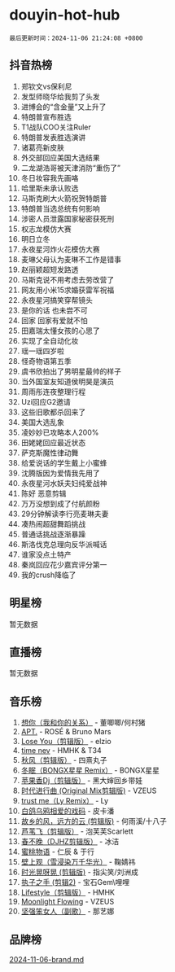 # douyin-hot-hub

`最后更新时间：2024-11-06 21:24:08 +0800`

## 抖音热榜

1. 郑钦文vs保利尼
1. 发型师晓华给我剪了头发
1. 进博会的“含金量”又上升了
1. 特朗普宣布胜选
1. T1战队COO关注Ruler
1. 特朗普发表胜选演讲
1. 诸葛亮新皮肤
1. 外交部回应美国大选结果
1. 二龙湖浩哥被天津消防“重伤了”
1. 冬日妆容我先画咯
1. 哈里斯未承认败选
1. 马斯克刷大火箭祝贺特朗普
1. 特朗普当选总统有何影响
1. 涉密人员泄露国家秘密获死刑
1. 权志龙模仿大赛
1. 明日立冬
1. 永夜星河炸火花模仿大赛
1. 麦琳父母认为麦琳不工作是错事
1. 赵丽颖超短发路透
1. 马斯克说不用考虑去劳改营了
1. 网友用小米15求婚获雷军祝福
1. 永夜星河搞笑穿帮镜头
1. 是你的话 也未尝不可
1. 回家 回家有爱就不怕
1. 田嘉瑞太懂女孩的心思了
1. 实现了全自动化妆
1. 瑶一瑶四岁啦
1. 怪奇物语第五季
1. 虞书欣拍出了男明星最帅的样子
1. 当外国室友知道侯明昊是演员
1. 周雨彤连夜整理行程
1. Uzi回应G2邀请
1. 这些旧歌都杀回来了
1. 美国大选乱象
1. 凌妙妙已攻略本人200%
1. 田姥姥回应最近状态
1. 萨克斯魔性律动舞
1. 给爱说话的学生戴上小蜜蜂
1. 沈腾版因为爱情我先用了
1. 永夜星河水妖夫妇纯爱战神
1. 陈好 恶意剪辑
1. 万万没想到成了付航颜粉
1. 29分钟解读李行亮麦琳夫妻
1. 凑热闹超甜舞蹈挑战
1. 普通话挑战逐渐暴躁
1. 斯洛伐克总理向反华派喊话
1. 谁家没点土特产
1. 秦岚回应花少嘉宾评分第一
1. 我的crush降临了

## 明星榜

暂无数据

## 直播榜

暂无数据

## 音乐榜

1. [想你（我和你的关系）](https://sf6-cdn-tos.douyinstatic.com/obj/tos-cn-ve-2774/o8QxhcOBDYYX0zqKCjFVQXZ3RBffnRBQEogitG) - 董唧唧/何村猪
1. [APT.](https://sf5-hl-cdn-tos.douyinstatic.com/obj/tos-cn-ve-2774/oUIcRnUtZBV1JgZtxIMCAiiBSVBSEEOCFfkeMQ) - ROSÉ & Bruno Mars
1. [Lose You（剪辑版）](https://sf3-cdn-tos.douyinstatic.com/obj/tos-cn-ve-2774/og9yxQxAWI86iBNr9ojBFMoWTIvDZZb8HwiGY) - elzio
1. [time nev](https://sf6-cdn-tos.douyinstatic.com/obj/tos-cn-ve-2774/oc6aICzpzBCWrhCvDVi2AZmQLt0gIBxfMEfd6i) - HMHK & T34
1. [秋风（剪辑版）](https://sf3-cdn-tos.douyinstatic.com/obj/tos-cn-ve-2774/ocGaU84LfAfzMd2wbXdQFpCGhBiXg82JNMRRie) - 四熹丸子
1. [冬眠（BONGX星星 Remix）](https://sf3-cdn-tos.douyinstatic.com/obj/tos-cn-ve-2774/oMCfFFoE3LwQ7agAgOIG4ieExqkeAsxNBEkLdz) - BONGX星星
1. [苹果香Dj（剪辑版）](https://sf5-hl-cdn-tos.douyinstatic.com/obj/tos-cn-ve-2774/oEeIEQbYGAOspCTRAIeYF4Ok8LgZ8NBaRe4ztR) - 黑大婶回乡带娃
1. [时代进行曲 (Original Mix剪辑版)](https://sf5-hl-cdn-tos.douyinstatic.com/obj/tos-cn-ve-2774/oYrssziLdrtiW6cKABM8n5Vfc2xwXiIBInoAkn) - VZEUS
1. [trust me（Ly Remix）](https://sf3-cdn-tos.douyinstatic.com/obj/tos-cn-ve-2774/oUo1M8fz5AfmMSExABQQKFE0eCMWgsiccfqrMA) - Ly
1. [白鸽乌鸦相爱的戏码](https://sf5-hl-cdn-tos.douyinstatic.com/obj/tos-cn-ve-2774/oMVVEf6eDAOmFtNtCsEqKpIorBDM8Nkg6TZRqC) - 皮卡潘
1. [故乡的风，远方的云 (剪辑版)](https://sf5-hl-cdn-tos.douyinstatic.com/obj/tos-cn-ve-2774/ooPEdiZMrAAWisczq1WXoZYGU6GxII2UUBvYI) - 何雨溪/十八子
1. [芦苇飞（剪辑版）](https://sf5-hl-cdn-tos.douyinstatic.com/obj/tos-cn-ve-2774/ok3IaChjEFFoK3FAMzXDEgfpeE6Al3Nv2BnfCW) - 泡芙芙Scarlett
1. [春不晚（DJHZ剪辑版）](https://sf5-hl-cdn-tos.douyinstatic.com/obj/tos-cn-ve-2774/osEZa7YZ6wNo9QDABgfGFaCQKRQTNafsBJDnKt) - 冰洁
1. [蜜桃物语](https://sf3-cdn-tos.douyinstatic.com/obj/tos-cn-ve-2774/oIhOSCZtIACtYU4XQkngiW9kCBfVD1Fz9IYeqL) - 仁辰 & 于行
1. [壁上观（雪浸染万千华光）](https://sf5-hl-cdn-tos.douyinstatic.com/obj/tos-cn-ve-2774/ocIizBMxWi8vA8UdAMIYdYCjgBB5Z3WZWxrvY) - 鞠婧祎
1. [时光晃呀晃 (剪辑版)](https://sf5-hl-cdn-tos.douyinstatic.com/obj/tos-cn-ve-2774/o8ACeQem3gwI1x3GIYGAfKG0LJebKFRJDwRwyW) - 指尖笑/刘洲成
1. [执子之手 (剪辑2)](https://sf3-cdn-tos.douyinstatic.com/obj/tos-cn-ve-2774/oUoZLQjCc31XzqsBnBQUNgeKtYPBcgbFDwtfcu) - 宝石Gem\哩哩
1. [Lifestyle（剪辑版）](https://sf5-hl-cdn-tos.douyinstatic.com/obj/tos-cn-ve-2774/owfqGgjwG3V5lCLaAIezFMeg3LtuKNBaZKgzPV) - HMHK
1. [Moonlight Flowing](https://sf3-cdn-tos.douyinstatic.com/obj/tos-cn-ve-2774/oopZsCtRnQgOhEYmv9FfBBgwmeaQmWQQZED9tN) - VZEUS
1. [坚强笨女人（副歌）](https://sf5-hl-cdn-tos.douyinstatic.com/obj/tos-cn-ve-2774/ospNInQiZvGWyBVg5zkNsAMct5uJIg1CrZiPL) - 那艺娜

## 品牌榜

[2024-11-06-brand.md](2024-11-06-brand.md)
